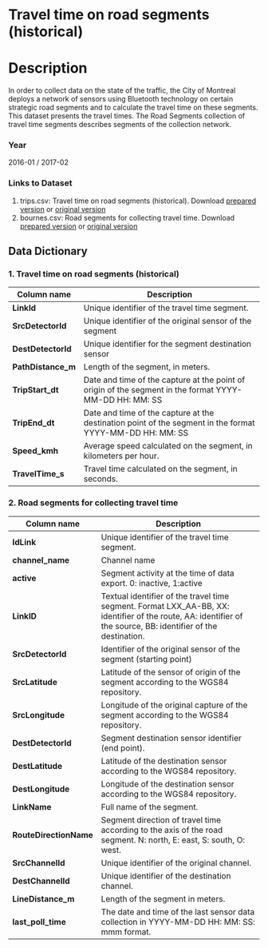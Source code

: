 
Travel time on road segments (historical)
=========================

# Description #  
In order to collect data on the state of the traffic, the City of Montreal deploys a network of sensors using Bluetooth 
technology on certain strategic road segments and to calculate the travel time on these segments. This dataset presents
the travel times. The Road Segments collection of travel time segments describes segments of the collection network.

### Year ###
2016-01 / 2017-02

### Links to Dataset ###
  1. trips.csv: Travel time on road segments (historical). Download [prepared version](https://s3.ca-central-1.amazonaws.com/datascapes2017/TravelTime/trips.csv) or [original version](http://depot.ville.montreal.qc.ca/temps_parcours_bluetooth/trips.csv)
  2. bournes.csv: Road segments for collecting travel time. Download [prepared version](https://s3.ca-central-1.amazonaws.com/datascapes2017/TravelTime/bornes.csv) or [original version](http://donnees.ville.montreal.qc.ca/dataset/a8f68bfa-5ead-4dda-ab52-b48e45ce9ea0/resource/5c342221-14c1-4593-9e2e-d1044b41dd90/download/bornes.csv)

## Data Dictionary ##

### 1. Travel time on road segments (historical) ###

| Column name | Description |
|-------------|-------------|
| __LinkId__ | Unique identifier of the travel time segment.|
|__SrcDetectorId__ |Unique identifier of the original sensor of the segment |
| __DestDetectorId__ |Unique identifier for the segment destination sensor|
| __PathDistance_m__ |Length of the segment, in meters.|
| __TripStart_dt__ | Date and time of the capture at the point of origin of the segment in the format YYYY-MM-DD HH: MM: SS|
| __TripEnd_dt__ | Date and time of the capture at the destination point of the segment in the format YYYY-MM-DD HH: MM: SS|
| __Speed_kmh__ | Average speed calculated on the segment, in kilometers per hour.|
| __TravelTime_s__ | Travel time calculated on the segment, in seconds. |

### 2. Road segments for collecting travel time  ### 

| Column name | Description |
|-------------|-------------|
| __IdLink__ | Unique identifier of the travel time segment.|
|__channel_name__ | Channel name |
| __active__ | Segment activity at the time of data export. 0: inactive, 1:active |
| __LinkID__ | Textual identifier of the travel time segment. Format LXX_AA-BB, XX: identifier of the route, AA: identifier of the source, BB: identifier of the destination.|
| __SrcDetectorId__ | Identifier of the original sensor of the segment (starting point) |
| __SrcLatitude__ | Latitude of the sensor of origin of the segment according to the WGS84 repository. |
| __SrcLongitude__ | Longitude of the original capture of the segment according to the WGS84 repository. |
| __DestDetectorId__ | Segment destination sensor identifier (end point). |
| __DestLatitude__ | Latitude of the destination sensor according to the WGS84 repository. |
| __DestLongitude__ | Longitude of the destination sensor according to the WGS84 repository. |
| __LinkName__ | Full name of the segment. |
| __RouteDirectionName__ |Segment direction of travel time according to the axis of the road segment. N: north, E: east, S: south, O: west. |
| __SrcChannelId__ | Unique identifier of the original channel. |
| __DestChannelId__ | Unique identifier of the destination channel. |
| __LineDistance_m__ | Length of the segment in meters. |
| __last_poll_time__ | The date and time of the last sensor data collection in YYYY-MM-DD HH: MM: SS: mmm format. |
